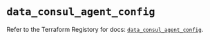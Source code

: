 # `data_consul_agent_config`

Refer to the Terraform Registory for docs: [`data_consul_agent_config`](https://registry.terraform.io/providers/hashicorp/consul/2.18.0/docs/data-sources/agent_config).
